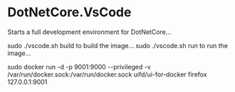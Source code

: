 # DotNetCore.VsCode

Starts a full development environment for DotNetCore...

sudo ./vscode.sh build to build the image...
sudo ./vscode.sh run to run the image...

sudo docker run -d -p 9001:9000 --privileged -v /var/run/docker.sock:/var/run/docker.sock uifd/ui-for-docker
firefox 127.0.0.1:9001

